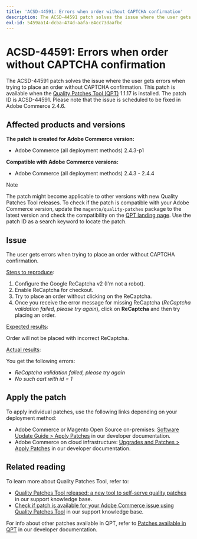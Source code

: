 ```yaml
---
title: 'ACSD-44591: Errors when order without CAPTCHA confirmation'
description: The ACSD-44591 patch solves the issue where the user gets errors when trying to place an order without CAPTCHA confirmation.
exl-id: 5459aa14-dcba-474d-aafa-e4cc73daafbc
---
```

# ACSD-44591: Errors when order without CAPTCHA confirmation

The ACSD-44591 patch solves the issue where the user gets errors when trying to place an order without CAPTCHA confirmation.
This patch is available when the [Quality Patches Tool (QPT)](/help/announcements/adobe-commerce-announcements/magento-quality-patches-released-new-tool-to-self-serve-quality-patches.md) 1.1.17 is installed. The patch ID is ACSD-44591. Please note that the issue is scheduled to be fixed in Adobe Commerce 2.4.6.

## Affected products and versions

**The patch is created for Adobe Commerce version:**

* Adobe Commerce (all deployment methods) 2.4.3-p1

**Compatible with Adobe Commerce versions:**

* Adobe Commerce (all deployment methods) 2.4.3 - 2.4.4

>[!NOTE]
>
>The patch might become applicable to other versions with new Quality Patches Tool releases. To check if the patch is compatible with your Adobe Commerce version, update the `magento/quality-patches` package to the latest version and check the compatibility on the [QPT landing page](https://devdocs.magento.com/quality-patches/tool.html#patch-grid). Use the patch ID as a search keyword to locate the patch.

## Issue

The user gets errors when trying to place an order without CAPTCHA confirmation.

<u>Steps to reproduce</u>:

1. Configure the Google ReCaptcha v2 (I'm not a robot).
1. Enable ReCaptcha for checkout.
1. Try to place an order without clicking on the ReCaptcha.
1. Once you receive the error message for missing ReCaptcha (*ReCaptcha validation failed, please try again*), click on **ReCaptcha** and then try placing an order.

<u>Expected results</u>:

Order will not be placed with incorrect ReCaptcha.

<u>Actual results</u>:

You get the following errors:

* *ReCaptcha validation failed, please try again*
* *No such cart with id = 1*

## Apply the patch

To apply individual patches, use the following links depending on your deployment method:

* Adobe Commerce or Magento Open Source on-premises: [Software Update Guide > Apply Patches](https://devdocs.magento.com/guides/v2.4/comp-mgr/patching/mqp.html) in our developer documentation.
* Adobe Commerce on cloud infrastructure: [Upgrades and Patches > Apply Patches](https://devdocs.magento.com/cloud/project/project-patch.html) in our developer documentation.

## Related reading

To learn more about Quality Patches Tool, refer to:

* [Quality Patches Tool released: a new tool to self-serve quality patches](/help/announcements/adobe-commerce-announcements/magento-quality-patches-released-new-tool-to-self-serve-quality-patches.md) in our support knowledge base.
* [Check if patch is available for your Adobe Commerce issue using Quality Patches Tool](/help/support-tools/patches-available-in-qpt-tool/check-patch-for-magento-issue-with-magento-quality-patches.md) in our support knowledge base.

For info about other patches available in QPT, refer to [Patches available in QPT](https://devdocs.magento.com/quality-patches/tool.html#patch-grid) in our developer documentation.
